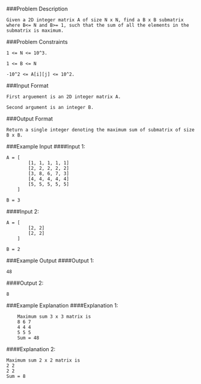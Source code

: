 ###Problem Description
```
Given a 2D integer matrix A of size N x N, find a B x B submatrix where B<= N and B>= 1, such that the sum of all the elements in the submatrix is maximum.
```


###Problem Constraints
```
1 <= N <= 10^3.

1 <= B <= N

-10^2 <= A[i][j] <= 10^2.
```


###Input Format
```
First arguement is an 2D integer matrix A.

Second argument is an integer B.
```


###Output Format
```
Return a single integer denoting the maximum sum of submatrix of size B x B.
```



###Example Input
####Input 1:

```
A = [
        [1, 1, 1, 1, 1]
        [2, 2, 2, 2, 2]
        [3, 8, 6, 7, 3]
        [4, 4, 4, 4, 4]
        [5, 5, 5, 5, 5]
    ]
    
B = 3
```
####Input 2:

```
A = [
        [2, 2]
        [2, 2]
    ]

B = 2
```


###Example Output
####Output 1:

```
48
```
####Output 2:

```
8
```


###Example Explanation
####Explanation 1:
```
    Maximum sum 3 x 3 matrix is
    8 6 7
    4 4 4
    5 5 5
    Sum = 48
```
####Explanation 2:

```
Maximum sum 2 x 2 matrix is
2 2
2 2
Sum = 8
```